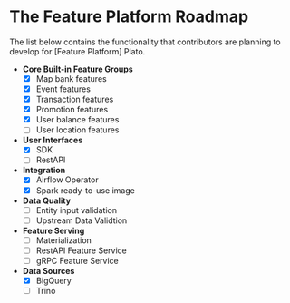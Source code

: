 # The Feature Platform Roadmap

The list below contains the functionality that contributors are planning to develop for [Feature Platform] Plato.

* **Core Built-in Feature Groups**
  * [x] Map bank features
  * [x] Event features
  * [x] Transaction features
  * [x] Promotion features
  * [x] User balance features
  * [ ] User location features

* **User Interfaces**
  * [x] SDK
  * [ ] RestAPI 

* **Integration**
  * [x] Airflow Operator
  * [x] Spark ready-to-use image

* **Data Quality**
  * [ ] Entity input validation
  * [ ] Upstream Data Validtion 

* **Feature Serving**
  * [ ] Materialization
  * [ ] RestAPI Feature Service
  * [ ] gRPC Feature Service

* **Data Sources**
  * [x] BigQuery
  * [ ] Trino
